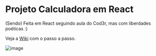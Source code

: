 # Projeto Calculadora em React

(Sendo) Feita em React seguindo aula do Cod3r, mas com liberdades poéticas :)

Veja a [Wiki](https://github.com/leticiaoliveira5/projeto-calculadora-react/tree/master/wiki) com o passo a passo.

![image](https://user-images.githubusercontent.com/74281572/166123197-554dc8e2-4cf8-4411-a580-adc1582c6cc8.png)
